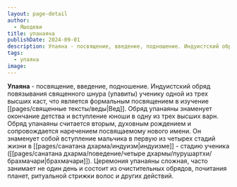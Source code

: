 ```yaml
---
layout: page-detail
author:
  - Яшодеви
title: упанаяна
publishDate: 2024-09-01
description: Упаяна - посвящение, введение, подношение. Индуистский обряд повязывания священного шнура (упавиты) ученику одной из трех высших каст, что является формальным посвящением в изучение Вед.
tags:
  - упаяна
image:
---
```

**Упаяна** - посвящение, введение, подношение. Индуистский обряд повязывания священного шнура (упавиты) ученику одной из трех высших каст, что является формальным посвящением в изучение [[pages/священные тексты/веды|Вед]]. Обряд упанаяны знаменует окончание детства и вступление юноши в одну из трех высших варн. Обряд упанаяны считается вторым, духовным рождением и сопровождается наречением посвящаемому нового имени. Он знаменует собой вступление мальчика в первую из четырех стадий жизни в [[pages/санатана дхарма/индуизм|индуизме]] - стадию ученика ([[pages/санатана дхарма/поведение/четыре дхармы/пурушартхи/брахмачари|брахмачари]]). Церемония упанаяны сложная, часто занимает не один день и состоит из очистительных обрядов, почитания планет, ритуальной стрижки волос и других действий.

